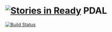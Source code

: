 [![Stories in Ready](https://badge.waffle.io/pdal/pdal.png?label=ready&title=Ready)](https://waffle.io/pdal/pdal)
PDAL
====

[![Build Status](https://travis-ci.org/PDAL/PDAL.png?branch=master)](https://travis-ci.org/PDAL/PDAL)
